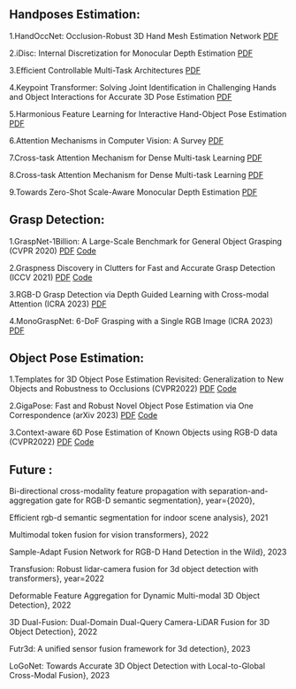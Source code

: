 ## Handposes Estimation:

1.HandOccNet: Occlusion-Robust 3D Hand Mesh Estimation Network [PDF](https://arxiv.org/abs/2203.14564)

2.iDisc: Internal Discretization for Monocular Depth Estimation [PDF](https://arxiv.org/abs/2304.06334)

3.Efficient Controllable Multi-Task Architectures [PDF](https://openaccess.thecvf.com/content/ICCV2023/papers/Aich_Efficient_Controllable_Multi-Task_Architectures_ICCV_2023_paper.pdf)

4.Keypoint Transformer: Solving Joint Identification in Challenging Hands and Object Interactions for Accurate 3D Pose Estimation [PDF](https://openaccess.thecvf.com/content/CVPR2022/papers/Hampali_Keypoint_Transformer_Solving_Joint_Identification_in_Challenging_Hands_and_Object_CVPR_2022_paper.pdf)

5.Harmonious Feature Learning for Interactive Hand-Object Pose Estimation [PDF](https://openaccess.thecvf.com/content/CVPR2023/papers/Lin_Harmonious_Feature_Learning_for_Interactive_Hand-Object_Pose_Estimation_CVPR_2023_paper.pdf)

6.Attention Mechanisms in Computer Vision: A Survey [PDF](https://arxiv.org/pdf/2111.07624.pdf)

7.Cross-task Attention Mechanism for Dense Multi-task Learning [PDF](https://openaccess.thecvf.com/content/WACV2023/papers/Lopes_Cross-Task_Attention_Mechanism_for_Dense_Multi-Task_Learning_WACV_2023_paper.pdf)

8.Cross-task Attention Mechanism for Dense Multi-task Learning [PDF](https://openaccess.thecvf.com/content/WACV2023/papers/Lopes_Cross-Task_Attention_Mechanism_for_Dense_Multi-Task_Learning_WACV_2023_paper.pdf)

9.Towards Zero-Shot Scale-Aware Monocular Depth Estimation [PDF](https://arxiv.org/pdf/2306.17253.pdf)

## Grasp Detection:

1.GraspNet-1Billion: A Large-Scale Benchmark for General Object Grasping (CVPR 2020) [PDF](https://openaccess.thecvf.com/content_CVPR_2020/papers/Fang_GraspNet-1Billion_A_Large-Scale_Benchmark_for_General_Object_Grasping_CVPR_2020_paper.pdf) [Code](https://github.com/graspnet/graspnet-baseline)

2.Graspness Discovery in Clutters for Fast and Accurate Grasp Detection (ICCV 2021) [PDF](https://openaccess.thecvf.com/content/ICCV2021/papers/Wang_Graspness_Discovery_in_Clutters_for_Fast_and_Accurate_Grasp_Detection_ICCV_2021_paper.pdf) [Code](https://github.com/rhett-chen/graspness_implementation)

3.RGB-D Grasp Detection via Depth Guided Learning with Cross-modal Attention (ICRA 2023) [PDF](https://arxiv.org/pdf/2302.14264.pdf)

4.MonoGraspNet: 6-DoF Grasping with a Single RGB Image (ICRA 2023) [PDF](https://arxiv.org/pdf/2209.13036.pdf)

## Object Pose Estimation:

1.Templates for 3D Object Pose Estimation Revisited: Generalization to New Objects and Robustness to Occlusions (CVPR2022) [PDF](https://arxiv.org/pdf/2203.17234.pdf) [Code](https://github.com/nv-nguyen/template-pose)

2.GigaPose: Fast and Robust Novel Object Pose Estimation via One Correspondence (arXiv 2023) [PDF](https://arxiv.org/pdf/2311.14155.pdf) [Code](https://github.com/nv-nguyen/gigapose) 

3.Context-aware 6D Pose Estimation of Known Objects using RGB-D data (CVPR2022) [PDF](https://arxiv.org/pdf/2212.05560.pdf) [Code](https://github.com/Priyashuklalko123/Context-aware-6D-Pose-Estimation-of-Known-Objects-using-RGB-D-data/tree/main)

## Future :

Bi-directional cross-modality feature propagation with separation-and-aggregation gate for RGB-D semantic segmentation},
  year={2020},


Efficient rgb-d semantic segmentation for indoor scene analysis},
 2021

Multimodal token fusion for vision transformers},
2022

Sample-Adapt Fusion Network for RGB-D Hand Detection in the Wild},
2023

  
Transfusion: Robust lidar-camera fusion for 3d object detection with transformers},
year=2022

Deformable Feature Aggregation for Dynamic Multi-modal 3D Object Detection},
2022

3D Dual-Fusion: Dual-Domain Dual-Query Camera-LiDAR Fusion for 3D Object Detection},
2022

Futr3d: A unified sensor fusion framework for 3d detection},
2023

LoGoNet: Towards Accurate 3D Object Detection with Local-to-Global Cross-Modal Fusion},
2023
